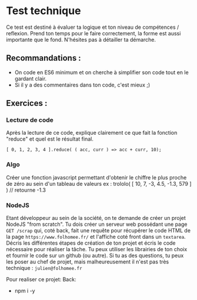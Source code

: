 # Test technique

Ce test est destiné à évaluer ta logique et ton niveau de compétences / reflexion. Prend ton temps pour le faire correctement, la forme est aussi importante que le fond. N'hésites pas à détailler ta démarche.


## Recommandations :

- On code en ES6 minimum et on cherche à simplifier son code tout en le gardant clair.
- Si il y a des commentaires dans ton code, c'est mieux ;)


## Exercices : 


### Lecture de code

Après la lecture de ce code, explique clairement ce que fait la fonction "reduce" et quel est le résultat final.

``` 
[ 0, 1, 2, 3, 4 ].reduce( ( acc, curr ) => acc + curr, 10);
``` 


### Algo 

Créer une fonction javascript permettant d'obtenir le chiffre le plus proche de zéro au sein d'un tableau de valeurs ex : trololo( [ 10, 7, -3, 4.5, -1.3, 579 ] ) // retourne -1.3


### NodeJS

Etant développeur au sein de la société, on te demande de créer un projet NodeJS "from scratch". Tu dois créer un serveur web possédant une page `GET /scrap` qui, coté back, fait une requête pour récupérer le code HTML de la page `https://www.folhomee.fr/` et l'affiche coté front dans un `textarea`. Décris les différentes étapes de création de ton projet et écris le code nécessaire pour réaliser la tâche. Tu peux utiliser les librairies de ton choix et fournir le code sur un github (ou autre). Si tu as des questions, tu peux les poser au chef de projet, mais malheureusement il n'est pas très technique : `julien@folhomee.fr`

Pour realiser ce projet:
Back:
- npm i -y